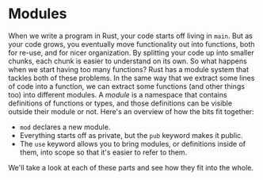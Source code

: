 # Modules

When we write a program in Rust, your code starts off living in `main`. But as
your code grows, you eventually move functionality out into functions, both for
re-use, and for nicer organization. By splitting your code up into smaller
chunks, each chunk is easier to understand on its own. So what happens when we
start having too many functions? Rust has a module system that tackles both of
these problems. In the same way that we extract some lines of code into a
function, we can extract some functions (and other things too) into different
modules.  A *module* is a namespace that contains definitions of functions or
types, and those definitions can be visible outside their module or not. Here's
an overview of how the bits fit together:

* `mod` declares a new module.
* Everything starts off as private, but the `pub` keyword makes it public.
* The `use` keyword allows you to bring modules, or definitions inside of them,
  into scope so that it's easier to refer to them.

We'll take a look at each of these parts and see how they fit into the whole.
